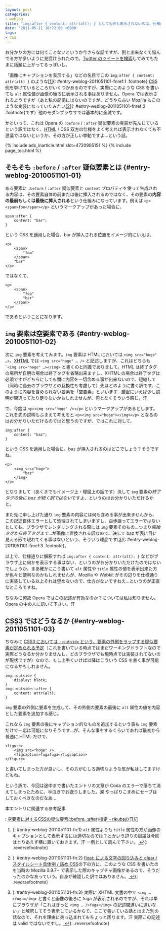 ```yaml
---
layout: post
categories:
- weblog
title: 'img:after { content: attr(alt); } としても何も表示されないのは、仕様的に正しい挙動です'
date: '2011-05-11 18:22:00 +0900'
tags:
- css
---
```

お分かりの方には何てことないというか今さらな話ですが、割と出来なくて悩んでる方が多いように見受けられたので。[Twitter のツイートを検索][1]してみてもたまに話題に上がってるっぽいし。

「画像にキャプションを表示する」などの名目でこの `img:after { content: attr(alt) }` のような[\[1\]](/weblog/2011051101/#entry-weblog-2011051101-fn:1){: #entry-weblog-2011051101-fnref:1 .footnote} <abbr title="Cascading Style Sheets">CSS</abbr> 例を挙げているところがいくつかあるのですが、実際にこのような <abbr>CSS</abbr> を書いても `alt` 属性値が画像の後ろに表示される事はありません。Opera では表示されるようですが（あと私の記憶にはないのですが、どうやら古い Mozilla もこのような実装になっていたみたい[\[2\]](/weblog/2011051101/#entry-weblog-2011051101-fn:2){: #entry-weblog-2011051101-fnref:2 .footnote}です）他のモダンブラウザでは基本的に全滅です。

かといって、これは Opera の `:before` / `:after` 疑似要素の実装が先んじているという訳ではなく、<abbr title="HyperText Markup Language">HTML</abbr> / <abbr>CSS</abbr> 双方の仕様をよく考えれば表示されなくても不思議ではないというか、その方が正しい挙動ですよ…という話。

<!-- more -->

{% include ads_inarticle.html slot=4720985151 %}
{% include page_toc.html %}

## そもそも `:before` / `:after` 疑似要素とは   {#entry-weblog-2010051101-01}

ある要素に `:before` / `:after` 疑似要素と `content` プロパティを使って生成される内容は、その要素自体の前または後に挿入されるのではなく、その要素の**内容の最前もしくは最後に挿入される**という仕組みになっています。例えば `<p><span>foo</span></p>` というマークアップがあった場合に、

    span:after {
        content: "bar";
    }

という <abbr>CSS</abbr> を適用した場合、bar が挿入される位置をイメージ的にいえば、

    <p>
        <span>
            "foo"
        </span>
        "bar"
    </p>

ではなくて、

    <p>
        <span>
            "foo"
            "bar"
        </span>
    </p>

であるということになります。

## `img` 要素は空要素である   {#entry-weblog-2010051101-02}

次に `img` 要素を考えてみます。`img` 要素は <abbr>HTML</abbr> においては `<img src="hoge" …>`、<abbr title="eXtensive HyperText Markup Language">XHTML</abbr> では `<img src="hoge" … />` と記述しますが、これはどちらも `` `<img src="hoge" …></img> `` と書くのと同義でありまして。<abbr>HTML</abbr> は終了タグの場所が自明の場合は終了タグを省略出来ますし、<abbr>XHTML</abbr> の場合は終了タグは必須ですがどちらにしても間に内容を一切含める事が出来ないので、短縮して（同時に過去のブラウザとの互換性も考慮して）先ほどのように書く訳です。このように内容を含められない要素を「空要素」といいます…厳密にいえば少し説明が間違ってたり足りないかもしれませんが、何となくそういう感じ。汗

で、今度は `<p><img src="hoge" /></p>` というマークアップがあるとします。これを先の説明もふまえて考えると `<p><img src="hoge"></img></p>` となるのはお分かりいただけるのではと思うのですが、ではこれに対して、

    img:after {
        content: "baz";
    }

という <abbr>CSS</abbr> を適用した場合に、baz が挿入されるのはどこでしょう？そうですね。

    <p>
        <img src="hoge">
            "baz"
        </img>
    </p>

となりまして（あくまでもイメージ上・理屈上の話です）決して `img` 要素の*終了タグの後に baz が続く訳ではない*ですよ、というのはお分かりいただけるかと。

また先に申し上げた通り `img` 要素の内容には何も含める事が出来ませんから、この記述自体エラーとして処理されてしまいますし、百歩譲ってエラーではないとしても、ブラウザでレンダリングされる際には `img` 要素そのもの…つまり*開始タグから終了タグまで*…が画像に置換される訳なので、決して baz が表に目に見える形で現れてくる事はないという、そういう理屈です[\[3\]](/weblog/2011051101/#entry-weblog-2011051101-fn:3){: #entry-weblog-2011051101-fnref:3 .footnote}。

以上で、仕様通りに解釈すれば `img:after { content: attr(alt); }` などがブラウザ上に何かを表示する事はない、というのがお分かりいただけたのではないでしょうか。まあ確かにこう書いて `alt` 属性や `title` 属性の値を表示出来た方が色々と便利なのかもしれませんが、Mozilla や Webkit がその辺りを仕様通りに実装している以上それは望めないので、仕方がないですねえ…というのが正直なところですね。

ちなみに何故 Opera ではこの記述が有効なのか？については私は知りません。Opera の中の人に訊いて下さい。汗

## <abbr title="Cascading Style Sheets, level 3">CSS3</abbr> ではどうなるか   {#entry-weblog-2011051101-03}

ちなみに [<abbr>CSS3</abbr> においては `::outside` という、要素の外側をラップする疑似要素が定められる予定][2]（これを書いている時点ではまだワーキングドラフトなので実際どうなるか分かりませんし、どのブラウザでも現時点では実装されてないのが現状ですが）なので、もし上手くいけば以降はこういう <abbr>CSS</abbr> を書く事が可能になるかもしれません。

    img::outside {
        display: block;
    }
    img::outside::after {
        content: attr(alt);
    }

`img` 要素の外側に要素を生成して、その外側の要素の最後に `alt` 属性の値を内容とした要素を追加する感じ。

これなら `img` 要素の後にキャプション的なものを追加するという事も `img` 要素だけで一応は可能になりそうです…が、そんな事をするくらいであれば最初から普通に <abbr>HTML</abbr> だけで、

    <figure>
        <img src="hoge" />
        <figcaption>fugafuga</figcaption>
    </figure>

と書いてしまった方が良いし、その方がむしろ適切なような気が私はしてますけどもね。

という訳で、今回は途中まで書いたエントリの文章が Coda のエラーで落ちて消えてしまったために、半泣きでお送りしました。涙 やっぱりこまめにセーブはしておくべきなのだなあ…

本エントリに関連する参考記事

: [空要素に対するCSSの疑似要素(:before, :after)指定 - rikubaの日記][3]

<div class="footnotes" markdown="1">

1.  {: #entry-weblog-2011051101-fn:1} `alt` 属性よりも `title` 属性の方が画像のキャプションとして表示するには適切なのでは？とかいう辺りの論議は今回はとりあえず横に置いておきます。汗 一例として読んで下さい。[ ↩](/weblog/2011051101/#entry-weblog-2011051101-fnref:1){: .reversefootnote}

2.  {: #entry-weblog-2011051101-fn:2} [float: による文字の回り込みと clear / スタイルシート具体例 / 詰め CSS][4]の下の方に、このような <abbr>CSS</abbr> を書いたのを当時の Mozilla 0.9.7+ で表示した際のキャプチャ画像があるので、そうだったのかなあっていう。自身が確認した訳ではありません。[ ↩](/weblog/2011051101/#entry-weblog-2011051101-fnref:2){: .reversefootnote}

3.  {: #entry-weblog-2011051101-fn:3} 実際に <abbr>XHTML</abbr> 文書の中で `<img …>fuga</img>` と書くと画像の後ろに fuga が表示されるのですが、それは単にブラウザが「これはきっと `<img … />fuga</img>` の記述間違いに違いない」と解釈してそう表示しているからで、ここで書いている話とはまた別の話なので、それを理由に突っ込まれてもちょっと困ります。汗 実際この記述は valid ではないですし。[ ↩](/weblog/2011051101/#entry-weblog-2011051101-fnref:3){: .reversefootnote}

</div>



[1]: http://www.google.co.jp/search?q=img:after+site:twitter.com "img:after site:twitter.com - Google 検索"
[2]: http://www.w3.org/TR/css3-content/#wrapping "CSS3 Generated and Replaced Content Module"
[3]: http://d.hatena.ne.jp/rikuba/20101218/1292614954
[4]: http://onohiroki.cycling.jp/comp-css-ex1-caption-box.html
